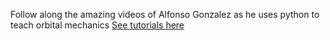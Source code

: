 Follow along the amazing videos of Alfonso Gonzalez as he uses python to teach orbital mechanics
<a href="https://www.youtube.com/watch?v=7SLwFzi_1cY&list=PLOIRBaljOV8gn074rWFWYP1dCr2dJqWab&index=1"> See tutorials here </a>


